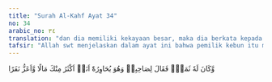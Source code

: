 ```yaml
---
title: "Surah Al-Kahf Ayat 34"
no: 34
arabic_no: ٣٤
translation: "dan dia memiliki kekayaan besar, maka dia berkata kepada kawannya (yang beriman) ketika bercakap-cakap dengan dia, “Hartaku lebih banyak daripada hartamu dan pengikutku lebih kuat.” "
tafsir: "Allah swt menjelaskan dalam ayat ini bahwa pemilik kebun itu masih memiliki kekayaan lain berupa harta perdagangan emas, perak, dan lain-lainnya yang diperoleh dari penjualan hasil kebun dan ladang. Qurthus benar-benar berada dalam kehidupan yang mewah, dengan harta kekayaan yang melimpah ruah, dan memiliki pembantu-pembantu, buruh-buruh, dan pengawal-pengawal dalam jumlah yang besar. Keadaan yang demikian membuat dirinya sombong dan ingkar kepada Tuhan yang memberikan nikmat itu kepadanya. Dia berkata kepada temannya yang beriman, yang sebelumnya telah menyeru kepadanya agar beriman kepada Allah dan hari kebangkitan, \"Aku mempunyai harta yang lebih banyak daripada kamu, seperti yang kamu saksikan, dan pengikut-pengikutku lebih banyak. Sewaktu-waktu mereka siap mempertahankan diri dan keluargaku dari musuh-musuhku, serta memelihara dan membela hartaku.\" Dengan perkataan ini, dia mengisyaratkan bahwa seseorang dapat hidup bahagia dan jaya tanpa beriman kepada Tuhan seru sekalian alam. Dia beranggapan bahwa segala kejayaan yang dimilikinya dan kenikmatan yang diperolehnya semata-mata berkat kemampuan dirinya. Tiada Tuhan yang dia rasakan turut membantu dan memberi rezeki dan kenikmatan kepadanya."
---
```

وَّكَانَ لَهٗ ثَمَرٌۚ فَقَالَ لِصَاحِبِهٖ وَهُوَ يُحَاوِرُهٗٓ اَنَا۠ اَكْثَرُ مِنْكَ مَالًا وَّاَعَزُّ نَفَرًا